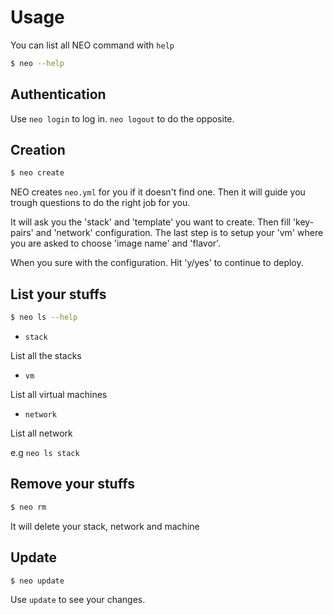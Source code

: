 # Usage

You can list all NEO command with `help`

``` bash
$ neo --help
```

## Authentication

Use `neo login` to log in. `neo logout` to do the opposite.

## Creation

``` bash
$ neo create
```

NEO creates `neo.yml` for you if it doesn't find one. Then it will
guide you trough questions to do the right job for you.

It will ask you the 'stack' and 'template' you want to create. Then
fill 'key-pairs' and 'network' configuration. The last step is to
setup your 'vm' where you are asked to choose 'image name' and
'flavor'.

When you sure with the configuration. Hit 'y/yes' to continue to
deploy.

## List your stuffs

``` bash
$ neo ls --help
```

- `stack`

List all the stacks

- `vm`

List all virtual machines

- `network`

List all network

e.g `neo ls stack`

## Remove your stuffs

``` bash
$ neo rm
```

It will delete your stack, network and machine

## Update

``` bash
$ neo update
```
Use `update` to see your changes.
